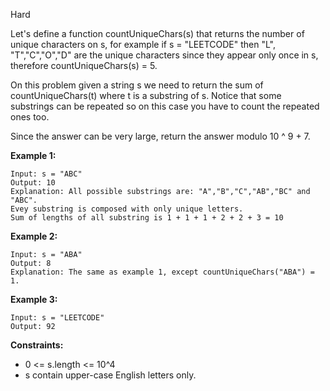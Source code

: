 Hard

Let's define a function countUniqueChars(s) that returns the number of unique characters on s, for example if s = "LEETCODE" then "L", "T","C","O","D" are the unique characters since they appear only once in s, therefore countUniqueChars(s) = 5.

On this problem given a string s we need to return the sum of countUniqueChars(t) where t is a substring of s. Notice that some substrings can be repeated so on this case you have to count the repeated ones too.

Since the answer can be very large, return the answer modulo 10 ^ 9 + 7.

 

**Example 1:**
```
Input: s = "ABC"
Output: 10
Explanation: All possible substrings are: "A","B","C","AB","BC" and "ABC".
Evey substring is composed with only unique letters.
Sum of lengths of all substring is 1 + 1 + 1 + 2 + 2 + 3 = 10
```
**Example 2:**
```
Input: s = "ABA"
Output: 8
Explanation: The same as example 1, except countUniqueChars("ABA") = 1.
```
**Example 3:**
```
Input: s = "LEETCODE"
Output: 92
```

**Constraints:**

- 0 <= s.length <= 10^4
- s contain upper-case English letters only.
